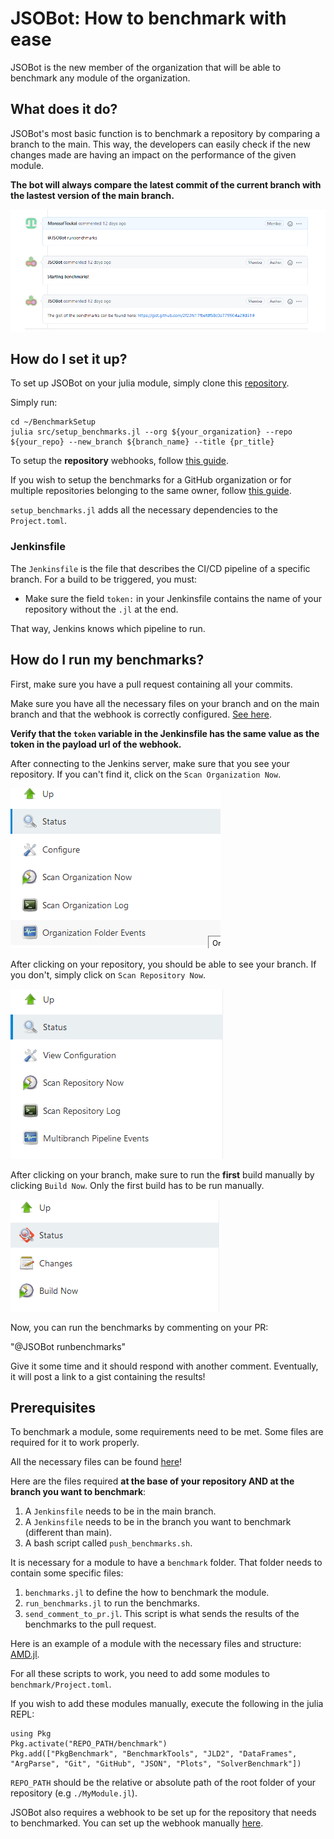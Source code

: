 # JSOBot: How to benchmark with ease

JSOBot is the new member of the organization that will be able to benchmark any module of the organization.


## What does it do?

JSOBot's most basic function is to benchmark a repository by comparing a branch to the main. This way, the developers can easily check if the new changes made are having an impact on the performance of the given module.

**The bot will always compare the latest commit of the current branch with the lastest version of the main branch.**

<p align="center">
	<img src="images/image1.png"/>

## How do I set it up?

To set up JSOBot on your julia module, simply clone this [repository](https://github.com/ProofOfConceptForJuliSmoothOptimizers/BenchmarkSetup).


Simply run: 

```
cd ~/BenchmarkSetup
julia src/setup_benchmarks.jl --org ${your_organization} --repo ${your_repo} --new_branch ${branch_name} --title {pr_title}
```

To setup the **repository** webhooks, follow [this guide](webhook_setup.md).

If you wish to setup the benchmarks for a GitHub organization or for multiple repositories belonging to the same owner, follow [this guide](org_webhook_setup.md).

`setup_benchmarks.jl` adds all the necessary dependencies to the `Project.toml`.

### Jenkinsfile
The `Jenkinsfile` is the file that describes the CI/CD pipeline of a specific branch. For a build to be triggered, you must:

- Make sure the field `token:` in your Jenkinsfile contains the name of your repository without the `.jl` at the end.

That way, Jenkins knows which pipeline to run.  


## How do I run my benchmarks?

First, make sure you have a pull request containing all your commits. 

Make sure you have all the necessary files on your branch and on the main branch and that the webhook is correctly configured. [See here](webhook_setup.md).  

**Verify that the `token` variable in the Jenkinsfile has the same value as the token in the payload url of the webhook.**

After connecting to the Jenkins server, make sure that you see your repository. If you can't find it, click on the `Scan Organization Now`.

<p>
    <img src="images/image2.png">
</p>

After clicking on your repository, you should be able to see your branch. If you don't, simply click on `Scan Repository Now`.

<p>
    <img src="images/image3.png">
</p>

After clicking on your branch, make sure to run the **first** build manually by clicking `Build Now`. Only the first build has to be run manually.

<p>
    <img src="images/image4.png">
</p>

Now, you can run the benchmarks by commenting on your PR:

"@JSOBot runbenchmarks"

Give it some time and it should respond with another comment. Eventually, it will post a link to a gist containing the results! 

## Prerequisites

To benchmark a module, some requirements need to be met. Some files are required for it to work properly.

All the necessary files can be found [here](https://github.com/ProofOfConceptForJuliSmoothOptimizers/BenchmarkSetup)!
 
Here are the files required **at the base of your repository AND at the branch you want to benchmark**:

1. A `Jenkinsfile` needs to be in the main branch.
2. A `Jenkinsfile` needs to be in the branch you want to benchmark (different than main).
3. A bash script called `push_benchmarks.sh`.

It is necessary for a module to have a `benchmark` folder. That folder needs to contain some specific files: 

1. `benchmarks.jl` to define the how to benchmark the module.
2. `run_benchmarks.jl` to run the benchmarks.
3. `send_comment_to_pr.jl`. This script is what sends the results of the benchmarks to the pull request.

Here is an example of a module with the necessary files and structure: [AMD.jl](https://github.com/JuliaSmoothOptimizers/AMD.jl).

For all these scripts to work, you need to add some modules to `benchmark/Project.toml`.

If you wish to add these modules manually, execute the following in the julia REPL:

```
using Pkg
Pkg.activate("REPO_PATH/benchmark")
Pkg.add(["PkgBenchmark", "BenchmarkTools", "JLD2", "DataFrames", "ArgParse", "Git", "GitHub", "JSON", "Plots", "SolverBenchmark"])
```
`REPO_PATH` should be the relative or absolute path of the root folder of your repository (e.g `./MyModule.jl`).

JSOBot also requires a webhook to be set up for the repository that needs to benchmarked. You can set up the webhook manually [here](webhook_setup.md).






